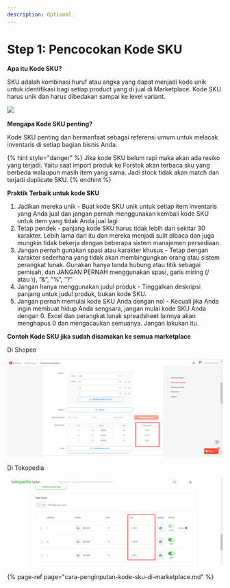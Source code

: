 ```yaml
---
description: Optional.
---
```


# Step 1: Pencocokan Kode SKU

**Apa itu Kode SKU?**

SKU adalah kombinasi huruf atau angka yang dapat menjadi kode unik untuk identifikasi bagi setiap product yang di jual di Marketplace. Kode SKU harus unik dan harus dibedakan sampai ke level variant.

![](https://lh3.googleusercontent.com/IBnNGMHW-l2yEIM0mtKbxohi__9ozRp6moCgnv0gy0B7x-Ep5wozCBXt4-QOVWhSjpLzf-4wZ_Ei78H65enCU8bjNjV0cruaQkoPSEWfAQishharrm-XBeJHND068Yu-fjW6z7tblK4)



**Mengapa Kode SKU penting?**

Kode SKU penting dan bermanfaat sebagai referensi umum untuk melacak inventaris di setiap bagian bisnis Anda.

{% hint style="danger" %}
Jika kode SKU belum rapi maka akan ada resiko yang terjadi. Yaitu saat import produk ke Forstok akan terbaca sku yang berbeda walaupun masih item yang sama. Jadi stock tidak akan match dan terjadi duplicate SKU.
{% endhint %}



**Praktik Terbaik untuk kode SKU**

1. Jadikan mereka unik - Buat kode SKU unik untuk setiap item inventaris yang Anda jual dan jangan pernah menggunakan kembali kode SKU untuk item yang tidak Anda jual lagi
2. Tetap pendek - panjang kode SKU harus tidak lebih dari sekitar 30 karakter. Lebih lama dari itu dan mereka menjadi sulit dibaca dan juga mungkin tidak bekerja dengan beberapa sistem manajemen persediaan. 
3. Jangan pernah gunakan spasi atau karakter khusus - Tetap dengan karakter sederhana yang tidak akan membingungkan orang atau sistem perangkat lunak. Gunakan hanya tanda hubung atau titik sebagai pemisah, dan JANGAN PERNAH menggunakan spasi, garis miring \(/ atau \\), “&”, “%”, “?”
4. Jangan hanya menggunakan judul produk - Tinggalkan deskripsi panjang untuk judul produk, bukan kode SKU.
5. Jangan pernah memulai kode SKU Anda dengan nol - Kecuali jika Anda ingin membuat hidup Anda sengsara, jangan mulai kode SKU Anda dengan 0. Excel dan perangkat lunak spreadsheet lainnya akan menghapus 0 dan mengacaukan semuanya. Jangan lakukan itu.

**Contoh Kode SKU jika sudah disamakan ke semua marketplace**

Di Shopee

![](../../.gitbook/assets/image%20%28106%29.png)

Di Tokopedia

![](../../.gitbook/assets/image%20%28245%29.png)

{% page-ref page="cara-penginputan-kode-sku-di-marketplace.md" %}



